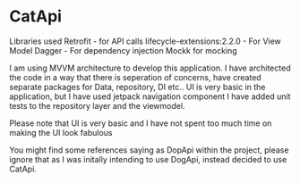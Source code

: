 # CatApi

Libraries used Retrofit - for API calls 
lifecycle-extensions:2.2.0 - For View Model 
Dagger - For dependency injection 
Mockk for mocking

I am using MVVM architecture to develop this application.
I have architected the code in a way that there is seperation of concerns, have created separate packages for Data, repository, DI etc..
UI is very basic in the application, but I have used jetpack navigation component
I have added unit tests to the repository layer and the viewmodel.

Please note that UI is very basic and I have not spent too much time on making the UI look fabulous

You might find some references saying as DopApi within the project, please ignore that as I was initally intending to use DogApi, instead decided to use CatApi.
